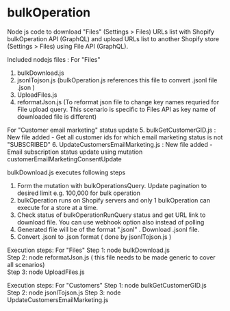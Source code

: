 # bulkOperation

Node js code to download "Files" (Settings > Files) URLs list with Shopify bulkOperation API (GraphQL) and upload URLs list to another Shopify store (Settings > Files) using File API (GraphQL).

Included nodejs files :
For "Files" 
1. bulkDownload.js
2. jsonlTojson.js (bulkOperation.js references this file to convert .jsonl file .json )
3. UploadFiles.js
4. reformatJson.js (To reformat json file to change key names requried for File upload query. This scenario is specific to Files API as key name of downloaded file is different)

For "Customer email marketing" status update
5. bulkGetCustomerGID.js : New file added - Get all customer ids for which email marketing status is not "SUBSCRIBED"
6. UpdateCustomersEmailMarketing.js : New file added - Email subscription status update using mutation customerEmailMarketingConsentUpdate 

bulkDownload.js executes following steps
1. Form the mutation with bulkOperationsQuery. Update pagination to desired limit e.g. 100,000 for bulk operation 
2. bulkOperation runs on Shopify servers and only 1 bulkOperation can execute for a store at a time.
3. Check status of bulkOperationRunQuery status and get URL link to download file. 
   You can use webhook option also instead of polling
4. Generated file will be of the format ".jsonl" . Download .jsonl file. 
5. Convert .jsonl to .json format ( done by jsonlTojson.js )

Execution steps:
For "Files" 
Step 1: node bulkDownload.js <br>
Step 2: node reformatJson.js ( this file needs to be made generic to cover all scenarios) <br>
Step 3: node UploadFiles.js

Execution steps:
For "Customers" 
Step 1: node  bulkGetCustomerGID.js  <br>
Step 2: node jsonlTojson.js
Step 3: node UpdateCustomersEmailMarketing.js
